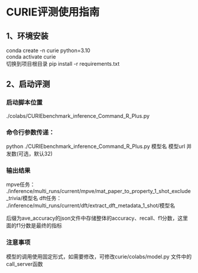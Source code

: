 # CURIE评测使用指南

## 1、环境安装

conda create -n curie python=3.10  
conda activate curie  
切换到项目根目录
pip install -r requirements.txt

## 2、启动评测

### 启动脚本位置 
./colabs/CURIEbenchmark_inference_Command_R_Plus.py

### 命令行参数传递：
python ./CURIEbenchmark_inference_Command_R_Plus.py 模型名 模型url 并发数(可选，默认32)  


### 输出结果 
mpve任务：
./inference/multi_runs/current/mpve/mat_paper_to_property_1_shot_exclude_trivia/模型名
dft任务：
./inference/multi_runs/current/dft/extract_dft_metadata_1_shot/模型名

后缀为ave_accuracy的json文件中存储整体的accuracy、recall、f1分数，这里面的f1分数是最终的指标

### 注意事项
模型的调用使用固定形式，如需要修改，可修改curie/colabs/model.py 文件中的call_server函数
